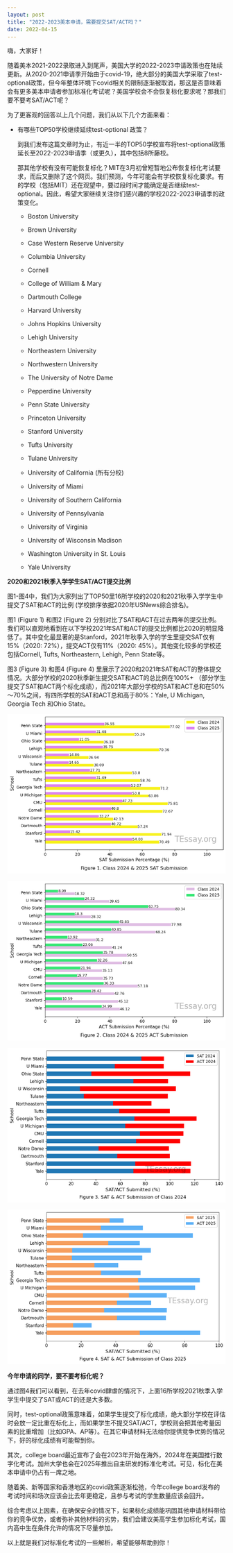```yaml
---
layout: post
title: "2022-2023美本申请，需要提交SAT/ACT吗？"
date: 2022-04-15
---
```


嗨，大家好！

随着美本2021-2022录取进入到尾声，美国大学的2022-2023申请政策也在陆续更新。从2020-2021申请季开始由于covid-19，绝大部分的美国大学采取了test-optional政策，但今年整体环境下covid相关的限制逐渐被取消，那这是否意味着会有更多美本申请者参加标准化考试呢？美国学校会不会恢复标化要求呢？那我们要不要考SAT/ACT呢？

为了更客观的回答以上几个问题，我们从以下几个方面来看：

+ 有哪些TOP50学校继续延续test-optional 政策？

    到我们发布这篇文章时为止，有近一半的TOP50学校宣布将test-optional政策延长至2022-2023申请季（或更久），其中包括8所藤校。

    那其他学校有没有可能恢复标化？MIT在3月初曾短暂地公布恢复标化考试要求，而后又删除了这个网页。我们预测，今年可能会有学校恢复标化要求。有的学校（包括MIT）还在观望中，要过段时间才能确定是否继续test-optional。因此，希望大家继续关注你们感兴趣的学校2022-2023申请季的政策变化。

    + Boston University
    
    + Brown University
    
    + Case Western Reserve University
    
    + Columbia University
    
    + Cornell
    
    + College of William & Mary
    
    + Dartmouth College
    
    + Harvard University
    
    + Johns Hopkins University
    
    + Lehigh University
    
    + Northeastern University
    
    + Northwestern University
    
    + The University of Notre Dame
    
    + Pepperdine University
    
    + Penn State University
    
    + Princeton University
    
    + Stanford University
    
    + Tufts University
    
    + Tulane University
    
    + University of California (所有分校)
    
    + University of Miami
    
    + University of Southern California
    
    + University of Pennsylvania 
    
    + University of Virginia
    
    + University of Wisconsin Madison
    
    + Washington University in St. Louis
    
    + Yale University 
    

**2020和2021秋季入学学生SAT/ACT提交比例**

图1-图4中，我们为大家列出了TOP50里16所学校的2020和2021秋季入学学生中提交了SAT和ACT的比例 (学校排序依据2020年USNews综合排名)。

图1 (Figure 1) 和图2 (Figure 2) 分别对比了SAT和ACT在过去两年的提交比例。我们可以直观地看到在以下学校2021年SAT和ACT的提交比例都比2020的明显降低了。其中变化最显著的是Stanford，2021年秋季入学的学生里提交SAT仅有15%（2020: 72%），提交ACT仅有11%（2020: 45%）。其他变化较多的学校还包括Cornell, Tufts, Northeastern, Lehigh, Penn State等。

图3 (Figure 3) 和图4 (Figure 4) 里展示了2020和2021年SAT和ACT的整体提交情况。大部分学校的2020秋季新生提交SAT和ACT的总比例在100%+ （部分学生提交了SAT和ACT两个标化成绩），而2021年大部分学校的SAT和ACT总和在50%～70%之间，有四所学校的SAT和ACT总和高于80%：Yale, U Michigan, Georgia Tech 和Ohio State。


    
![png](/assets/images/2022-04-15-test-scores-submission-in-college-admission_files/2022-04-15-test-scores-submission-in-college-admission_3_0.png)
    



    
![png](/assets/images/2022-04-15-test-scores-submission-in-college-admission_files/2022-04-15-test-scores-submission-in-college-admission_4_0.png)
    



    
![png](/assets/images/2022-04-15-test-scores-submission-in-college-admission_files/2022-04-15-test-scores-submission-in-college-admission_5_0.png)
    



    
![png](/assets/images/2022-04-15-test-scores-submission-in-college-admission_files/2022-04-15-test-scores-submission-in-college-admission_6_0.png)
    


**今年申请的同学，要不要考标化呢？**

通过图4我们可以看到，在去年covid肆虐的情况下，上面16所学校2021秋季入学学生中提交了SAT或ACT的还是大多数。

同时，test-optional政策意味着，如果学生提交了标化成绩，绝大部分学校在评估时会放一定比重在标化上，而如果学生不提交SAT/ACT，学校则会把其他考量因素的比重增加（比如GPA、AP等）。在其它申请材料无法给你提供竞争优势的情况下，好的标化成绩有可能帮到你。

其次，college board最近宣布了会在2023年开始在海外，2024年在美国推行数字化考试。加州大学也会在2025年推出自主研发的标准化考试。可见，标化在美本申请中仍占有一席之地。

随着美、新等国家和香港地区的covid政策逐渐松弛，今年college board发布的考试时间和场次应该会比去年更稳定，且参与考试的学生数量应该会回升。

综合考虑以上因素，在确保安全的情况下，如果标化成绩能巩固其他申请材料带给你的竞争优势，或者弥补其他材料的劣势，我们会建议美高学生参加标化考试，国内高中生在条件允许的情况下尽量参加。

以上就是我们对标准化考试的一些解析，希望能够帮助到你！
